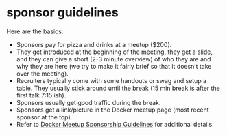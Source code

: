 # sponsor guidelines

Here are the basics:
- Sponsors pay for pizza and drinks at a meetup ($200).
- They get introduced at the beginning of the meeting, they get a slide, and they can give a short (2-3 minute overview) of who they are and why they are here (we try to make it fairly brief so that it doesn’t take over the meeting).
- Recruiters typically come with some handouts or swag and setup a table.  They usually stick around until the break (15 min break is after the first talk 7:15 ish).
- Sponsors usually get good traffic during the break.
- Sponsors get a link/picture in the Docker meetup page (most recent sponsor at the top).
- Refer to [Docker Meetup Sponsorship Guidelines](https://github.com/docker/community/blob/master/Organizers/Resources/sponsorship%20guidelines.md) for additional details.
